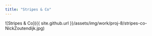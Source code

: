 ```yaml
---
title: "Stripes & Co"
---
```


![Stripes & Co]({{ site.github.url }}/assets/img/work/proj-8/stripes-co-NickZoutendijk.jpg)
